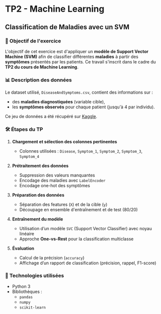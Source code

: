 # TP2 - Machine Learning  
## Classification de Maladies avec un SVM

### 🎯 Objectif de l'exercice

L'objectif de cet exercice est d'appliquer un **modèle de Support Vector Machine (SVM)** afin de classifier différentes **maladies** à partir des **symptômes** présentés par les patients. Ce travail s'inscrit dans le cadre du **TP2 du cours de Machine Learning**.

### 📊 Description des données

Le dataset utilisé, `DiseaseAndSymptoms.csv`, contient des informations sur :
- des **maladies diagnostiquées** (variable cible),
- les **symptômes observés** pour chaque patient (jusqu'à 4 par individu).

Ce jeu de données a été récupéré sur [Kaggle](https://www.kaggle.com/).

### 🛠️ Étapes du TP

1. **Chargement et sélection des colonnes pertinentes**
   - Colonnes utilisées : `Disease`, `Symptom_1`, `Symptom_2`, `Symptom_3`, `Symptom_4`

2. **Prétraitement des données**
   - Suppression des valeurs manquantes
   - Encodage des maladies avec `LabelEncoder`
   - Encodage one-hot des symptômes

3. **Préparation des données**
   - Séparation des features (`X`) et de la cible (`y`)
   - Découpage en ensemble d'entraînement et de test (80/20)

4. **Entraînement du modèle**
   - Utilisation d’un modèle `SVC` (Support Vector Classifier) avec noyau linéaire
   - Approche **One-vs-Rest** pour la classification multiclasse

5. **Évaluation**
   - Calcul de la précision (`accuracy`)
   - Affichage d’un rapport de classification (précision, rappel, F1-score)

### 🧰 Technologies utilisées

- Python 3
- Bibliothèques :
  - `pandas`
  - `numpy`
  - `scikit-learn`
